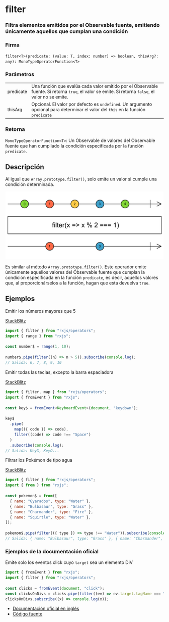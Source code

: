 # filter

### Filtra elementos emitidos por el Observable fuente, emitiendo únicamente aquellos que cumplan una condición

### Firma

`filter<T>(predicate: (value: T, index: number) => boolean, thisArg?: any): MonoTypeOperatorFunction<T>`

### Parámetros

<table>
<tr><td>predicate</td><td>Una función que evalúa cada valor emitido por el Observable fuente. Si retorna <code>true</code>, el valor se emite. Si retorna <code>false</code>, el valor no se emite.</td></tr>

<tr><td>thisArg</td><td>Opcional. El valor por defecto es <code>undefined</code>.
Un argumento opcional para determinar el valor del <code>this</code> en la función <code>predicate</code>
</td></tr>
</table>

### Retorna

`MonoTypeOperatorFunction<T>`: Un Observable de valores del Observable fuente que han cumpliado la condición especificada por la función `predicate`.

## Descripción

Al igual que `Array.prototype.filter()`, solo emite un valor si cumple una condición determinada.

<img src="assets/images/marble-diagrams/filtering/filter.png" alt="Diagrama de canicas del operador filter">

Es similar al método `Array.prototype.filter()`. Este operador emite únicamente aquellos valores del Observable fuente que cumplan la condición especificada en la función `predicate`, es decir, aquellos valores que, al proporcionárselos a la función, hagan que esta devuelva `true`.

## Ejemplos

Emitir los números mayores que 5

[StackBlitz](https://stackblitz.com/edit/rxjs-filter-1?file=index.ts)

```javascript
import { filter } from "rxjs/operators";
import { range } from "rxjs";

const number$ = range(1, 10);

number$.pipe(filter((n) => n > 5)).subscribe(console.log);
// Salida: 6, 7, 8, 9, 10
```

Emitir todas las teclas, excepto la barra espaciadora

[StackBlitz](https://stackblitz.com/edit/rxjs-filter-2?file=index.ts)

```typescript
import { filter, map } from "rxjs/operators";
import { fromEvent } from "rxjs";

const key$ = fromEvent<KeyboardEvent>(document, "keydown");

key$
  .pipe(
    map(({ code }) => code),
    filter((code) => code !== "Space")
  )
  .subscribe(console.log);
// Salida: KeyX, KeyO...
```

Filtrar los Pokémon de tipo agua

[StackBlitz](https://stackblitz.com/edit/rxjs-filter-3?file=index.ts)

```javascript
import { filter } from "rxjs/operators";
import { from } from "rxjs";

const pokemon$ = from([
  { name: "Gyarados", type: "Water" },
  { name: "Bulbasaur", type: "Grass" },
  { name: "Charmander", type: "Fire" },
  { name: "Squirtle", type: "Water" },
]);

pokemon$.pipe(filter(({ type }) => type !== "Water")).subscribe(console.log);
// Salida: { name: "Bulbasaur", type: "Grass" }, { name: "Charmander", type: "Fire" }
```

### Ejemplos de la documentación oficial

Emite solo los eventos click cuyo `target` sea un elemento DIV

```javascript
import { fromEvent } from "rxjs";
import { filter } from "rxjs/operators";

const clicks = fromEvent(document, "click");
const clicksOnDivs = clicks.pipe(filter((ev) => ev.target.tagName === "DIV"));
clicksOnDivs.subscribe((x) => console.log(x));
```

- [Documentación oficial en inglés](https://rxjs-dev.firebaseapp.com/api/operators/filter)
- [Código fuente](https://github.com/ReactiveX/rxjs/blob/master/src/internal/operators/filter.ts)

